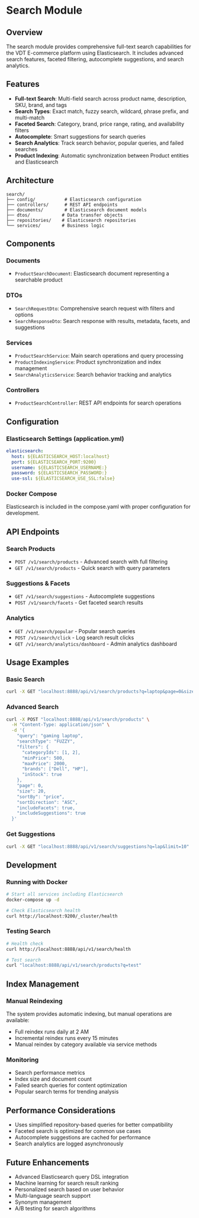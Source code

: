 # Search Module

## Overview

The search module provides comprehensive full-text search capabilities for the VDT E-commerce platform using Elasticsearch. It includes advanced search features, faceted filtering, autocomplete suggestions, and search analytics.

## Features

- **Full-text Search**: Multi-field search across product name, description, SKU, brand, and tags
- **Search Types**: Exact match, fuzzy search, wildcard, phrase prefix, and multi-match
- **Faceted Search**: Category, brand, price range, rating, and availability filters
- **Autocomplete**: Smart suggestions for search queries
- **Search Analytics**: Track search behavior, popular queries, and failed searches
- **Product Indexing**: Automatic synchronization between Product entities and Elasticsearch

## Architecture

```
search/
├── config/           # Elasticsearch configuration
├── controllers/      # REST API endpoints
├── documents/        # Elasticsearch document models
├── dtos/            # Data transfer objects
├── repositories/    # Elasticsearch repositories
└── services/        # Business logic
```

## Components

### Documents
- `ProductSearchDocument`: Elasticsearch document representing a searchable product

### DTOs
- `SearchRequestDto`: Comprehensive search request with filters and options
- `SearchResponseDto`: Search response with results, metadata, facets, and suggestions

### Services
- `ProductSearchService`: Main search operations and query processing
- `ProductIndexingService`: Product synchronization and index management
- `SearchAnalyticsService`: Search behavior tracking and analytics

### Controllers
- `ProductSearchController`: REST API endpoints for search operations

## Configuration

### Elasticsearch Settings (application.yml)
```yaml
elasticsearch:
  host: ${ELASTICSEARCH_HOST:localhost}
  port: ${ELASTICSEARCH_PORT:9200}
  username: ${ELASTICSEARCH_USERNAME:}
  password: ${ELASTICSEARCH_PASSWORD:}
  use-ssl: ${ELASTICSEARCH_USE_SSL:false}
```

### Docker Compose
Elasticsearch is included in the compose.yaml with proper configuration for development.

## API Endpoints

### Search Products
- `POST /v1/search/products` - Advanced search with full filtering
- `GET /v1/search/products` - Quick search with query parameters

### Suggestions & Facets
- `GET /v1/search/suggestions` - Autocomplete suggestions
- `POST /v1/search/facets` - Get faceted search results

### Analytics
- `GET /v1/search/popular` - Popular search queries
- `POST /v1/search/click` - Log search result clicks
- `GET /v1/search/analytics/dashboard` - Admin analytics dashboard

## Usage Examples

### Basic Search
```bash
curl -X GET "localhost:8888/api/v1/search/products?q=laptop&page=0&size=20"
```

### Advanced Search
```bash
curl -X POST "localhost:8888/api/v1/search/products" \
  -H "Content-Type: application/json" \
  -d '{
    "query": "gaming laptop",
    "searchType": "FUZZY",
    "filters": {
      "categoryIds": [1, 2],
      "minPrice": 500,
      "maxPrice": 2000,
      "brands": ["Dell", "HP"],
      "inStock": true
    },
    "page": 0,
    "size": 20,
    "sortBy": "price",
    "sortDirection": "ASC",
    "includeFacets": true,
    "includeSuggestions": true
  }'
```

### Get Suggestions
```bash
curl -X GET "localhost:8888/api/v1/search/suggestions?q=lap&limit=10"
```

## Development

### Running with Docker
```bash
# Start all services including Elasticsearch
docker-compose up -d

# Check Elasticsearch health
curl http://localhost:9200/_cluster/health
```

### Testing Search
```bash
# Health check
curl http://localhost:8888/api/v1/search/health

# Test search
curl "localhost:8888/api/v1/search/products?q=test"
```

## Index Management

### Manual Reindexing
The system provides automatic indexing, but manual operations are available:

- Full reindex runs daily at 2 AM
- Incremental reindex runs every 15 minutes
- Manual reindex by category available via service methods

### Monitoring
- Search performance metrics
- Index size and document count
- Failed search queries for content optimization
- Popular search terms for trending analysis

## Performance Considerations

- Uses simplified repository-based queries for better compatibility
- Faceted search is optimized for common use cases
- Autocomplete suggestions are cached for performance
- Search analytics are logged asynchronously

## Future Enhancements

- Advanced Elasticsearch query DSL integration
- Machine learning for search result ranking
- Personalized search based on user behavior
- Multi-language search support
- Synonym management
- A/B testing for search algorithms
